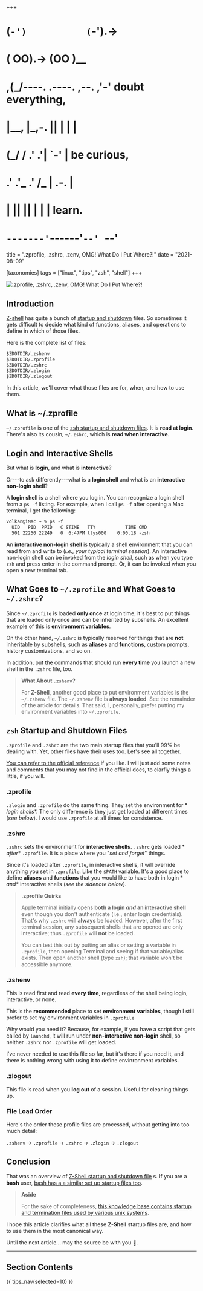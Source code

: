 +++
#   (`-')           (`-').->
#   ( OO).->        (OO )__
# ,(_/----. .----. ,--. ,'-' doubt everything,
# |__,    |\_,-.  ||  | |  |
#  (_/   /    .' .'|  `-'  | be curious,
#  .'  .'_  .'  /_ |  .-.  |
# |       ||      ||  | |  | learn.
# `-------'`------'`--' `--'

title = ".zprofile, .zshrc, .zenv, OMG! What Do I Put Where?!"
date = "2021-08-09"

[taxonomies]
tags = ["linux", "tips", "zsh", "shell"]
+++

![.zprofile, .zshrc, .zenv, OMG! What Do I Put Where?!](/images/size/w1200/2024/03/plac2.png)

## Introduction

[Z-shell](https://zsh.sourceforge.io/Doc/Release/index.html) has quite a bunch
of [startup and shutdown](https://zsh.sourceforge.io/Intro/intro_3.html) files.
So sometimes it gets difficult to decide what kind of functions, aliases, and
operations to define in which of those files.

Here is the complete list of files:

```txt
$ZDOTDIR/.zshenv
$ZDOTDIR/.zprofile
$ZDOTDIR/.zshrc
$ZDOTDIR/.zlogin
$ZDOTDIR/.zlogout
```

In this article, we'll cover what those files are for, when, and how to use
them.

## What is ~/.zprofile

`~/.zprofile` is one of
the [zsh startup and shutdown files](https://zsh.sourceforge.io/Doc/Release/Files.html#Files).
It is **read at login**. There's also its cousin, `~/.zshrc`, which is **read
when interactive**.

## Login and Interactive Shells

But what is **login**, and what is **interactive**?

Or---to ask differently---what is a **login shell** and what is an **interactive
non-login shell**?

A **login shell** is a shell where you log in. You can recognize a login shell
from a `ps -f` listing. For example, when I call `ps -f` after opening a Mac
terminal, I get the following:

```txt
volkan@iMac ~ % ps -f
  UID   PID  PPID   C STIME   TTY           TIME CMD
  501 22250 22249   0  6:47PM ttys000    0:00.18 -zsh
```

An **interactive non-login shell** is typically a shell environment that you can
read from and write to (_i.e., your typical terminal session_). An interactive
non-login shell can be invoked from the _login shell_, such as when you
type `zsh` and press enter in the command prompt. Or, it can be invoked when you
open a new terminal tab.

## What Goes to `~/.zprofile` and What Goes to `~/.zshrc`?

Since `~/.zprofile` is loaded **only once** at login time, it's best to put
things that are loaded only once and can be inherited by subshells. An excellent
example of this is **environment variables**.

On the other hand, `~/.zshrc` is typically reserved for things that are **not**
inheritable by subshells, such as **aliases** and **functions**, custom prompts,
history customizations, and so on.

In addition, put the commands that should run **every time** you launch a new
shell in the `.zshrc` file, too.

> **What About `.zshenv`?**
>
> For **Z-Shell**, another good place to put environment variables is
> the `~/.zshenv` file. The `~/.zshenv` file is **always loaded**. See the
> remainder of the article for details. That said, I, personally, prefer putting
> my environment variables into `~/.zprofile`.

## `zsh` Startup and Shutdown Files

`.zprofile` and `.zshrc` are the two main startup files that you'll 99% be
dealing with. Yet, other files have their uses too. Let's see all together.

[You can refer to the official reference](https://zsh.sourceforge.io/Doc/Release/Files.html)
if you like. I will just add some notes and comments that you may not find in
the official docs, to clarfiy things a little, if you will.

### .zprofile

`.zlogin` and `.zprofile` do the same thing. They set the environment for *
*login shells**. The only difference is they just get loaded at different
times (_see below_). I would use `.zprofile` at all times for consistence.

### .zshrc

`.zshrc` sets the environment for **interactive shells**. `.zshrc` gets loaded *
*after** `.zprofile`. It is a place where you "_set and forget_" things.

Since it's loaded after `.zprofile`, in interactive shells, it will override
anything you set in `.zprofile`. Like the `$PATH` variable. It's a good place to
define **aliases** and **functions** that you would like to have both in login *
*and** interactive shells (_see the sidenote below_).

> **.zprofile Quirks**
>
> Apple terminal initially opens **both a login _and_ an interactive shell**
> even though you don't authenticate (i.e., enter login credentials). That's
> why `.zshrc` will **always** be loaded. However, after the first terminal
> session, any subsequent shells that are opened are only interactive;
> thus `.zprofile` will **not** be loaded.
>
> You can test this out by putting an alias or setting a variable
> in `.zprofile`, then opening Terminal and seeing if that variable/alias exists.
> Then open another shell (type `zsh`); that variable won't be accessible anymore.

### .zshenv

This is read first and read **every time**, regardless of the shell being login,
interactive, or none.

This is the **recommended** place to set **environment variables**, though I
still prefer to set my environment variables in `.zprofile`

Why would you need it? Because, for example, if you have a script that gets
called by `launchd`, it will run under **non-interactive non-login** shell, so
neither `.zshrc` nor `.zprofile` will get loaded.

I've never needed to use this file so far, but it's there if you need it, and
there is nothing wrong with using it to define envinronment variables.

### .zlogout

This file is read when you **log out** of a session. Useful for cleaning things
up.

### File Load Order

Here's the order these profile files are processed, without getting into too
much detail:

`.zshenv` → `.zprofile` → `.zshrc` → `.zlogin` → `.zlogout`

## Conclusion

That was an overview
of [Z-Shell startup and shutdown file](https://zsh.sourceforge.io/Intro/intro_3.html)
s. If you are a **bash** user, [bash has a a similar set up startup files too](https://www.gnu.org/software/bash/manual/html_node/Bash-Startup-Files.html).

> **Aside**
>
> For the sake of
> completeness, [this knowledge base contains startup and termination files used by various unix systems](https://kb.iu.edu/d/abdy).

I hope this article clarifies what all these **Z-Shell** startup files are, and
how to use them in the most canonical way.

Until the next article... may the source be with you 🦄.

--------

## Section Contents

{{ tips_nav(selected=10) }}
